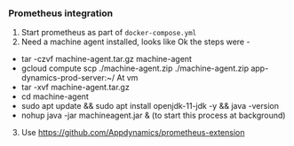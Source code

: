 ### Prometheus integration

1. Start prometheus as part of `docker-compose.yml`
2. Need a machine agent installed, looks like
Ok the steps were -
- tar -czvf machine-agent.tar.gz machine-agent
- gcloud compute scp ./machine-agent.zip ./machine-agent.zip app-dynamics-prod-server:~/
At vm
- tar -xvf machine-agent.tar.gz
- cd machine-agent
- sudo apt update && sudo apt install openjdk-11-jdk -y && java -version
- nohup java -jar machineagent.jar & (to start this process at background)
3. Use https://github.com/Appdynamics/prometheus-extension 
